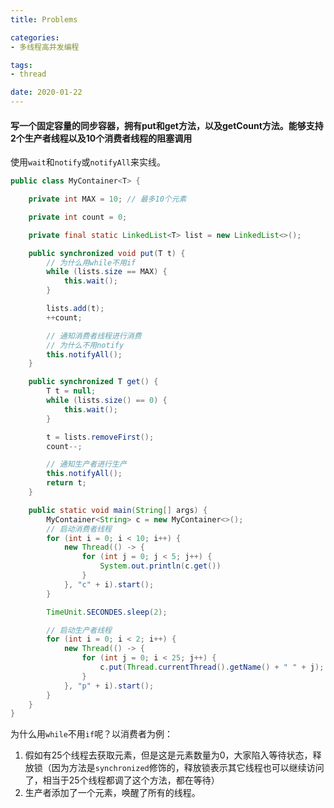 ```yaml
---
title: Problems

categories:
- 多线程高并发编程

tags:
- thread

date: 2020-01-22
---
```


#### 写一个固定容量的同步容器，拥有put和get方法，以及getCount方法。能够支持2个生产者线程以及10个消费者线程的阻塞调用

使用`wait`和`notify`或`notifyAll`来实线。

```java
public class MyContainer<T> {

    private int MAX = 10; // 最多10个元素

    private int count = 0;

    private final static LinkedList<T> list = new LinkedList<>();

    public synchronized void put(T t) {
        // 为什么用while不用if
        while (lists.size == MAX) {
            this.wait();
        }

        lists.add(t);
        ++count;

        // 通知消费者线程进行消费
        // 为什么不用notify
        this.notifyAll();
    }

    public synchronized T get() {
        T t = null;
        while (lists.size() == 0) {
            this.wait();
        }

        t = lists.removeFirst();
        count--;

        // 通知生产者进行生产
        this.notifyAll();
        return t;
    }

    public static void main(String[] args) {
        MyContainer<String> c = new MyContainer<>();
        // 启动消费者线程
        for (int i = 0; i < 10; i++) {
            new Thread(() -> {
                for (int j = 0; j < 5; j++) {
                    System.out.println(c.get())
                }
            }, "c" + i).start();
        }

        TimeUnit.SECONDES.sleep(2);

        // 启动生产者线程
        for (int i = 0; i < 2; i++) {
            new Thread(() -> {
                for (int j = 0; i < 25; j++) {
                    c.put(Thread.currentThread().getName() + " " + j);
                }
            }, "p" + i).start();
        }
    }
}
```

为什么用`while`不用`if`呢？以消费者为例：
1. 假如有25个线程去获取元素，但是这是元素数量为0，大家陷入等待状态，释放锁（因为方法是`synchronized`修饰的，释放锁表示其它线程也可以继续访问了，相当于25个线程都调了这个方法，都在等待）
1. 生产者添加了一个元素，唤醒了所有的线程。